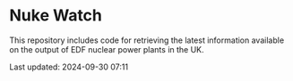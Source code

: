 # Nuke Watch

This repository includes code for retrieving the latest information available on the output of EDF nuclear power plants in the UK.

Last updated: 2024-09-30 07:11